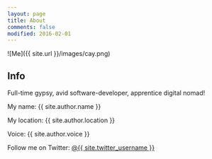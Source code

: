 ```yaml
---
layout: page
title: About
comments: false
modified: 2016-02-01
---
```


![Me]({{ site.url }}/images/cay.png)

## Info

Full-time gypsy, avid software-developer, apprentice digital nomad!

My name: {{ site.author.name }}

My location: {{ site.author.location }}

Voice: {{ site.author.voice }}

Follow me on Twitter: [@{{ site.twitter_username }}](https://twitter.com/manuelgerstner)
    